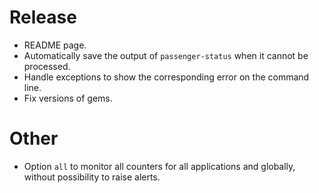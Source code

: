 # Release

- README page.
- Automatically save the output of `passenger-status` when it cannot be
  processed.
- Handle exceptions to show the corresponding error on the command line.
- Fix versions of gems.


# Other

- Option `all` to monitor all counters for all applications and globally,
  without possibility to raise alerts.
